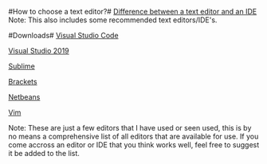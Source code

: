 #How to choose a text editor?#
[Difference between a text editor and an IDE](https://medium.com/@theoldercoder/choosing-a-text-editor-3e56f71bd636)
Note: This also includes some recommended text editors/IDE's.

#Downloads#
[Visual Studio Code](https://code.visualstudio.com/)

[Visual Studio 2019](https://visualstudio.microsoft.com/vs/)

[Sublime](https://www.sublimetext.com/)

[Brackets](http://brackets.io/)

[Netbeans](https://netbeans.org/)

[Vim](https://www.vim.org/download.php)

Note: These are just a few editors that I have used or seen used, this is by no means a comprehensive list of all editors that are available for use. If you come accross an editor or IDE that you think works well, feel free to suggest it be added to the list. 
